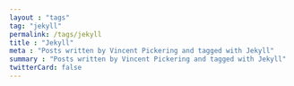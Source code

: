 ```yaml
---
layout : "tags"
tag: "jekyll"
permalink: /tags/jekyll
title : "Jekyll"
meta : "Posts written by Vincent Pickering and tagged with Jekyll"
summary : "Posts written by Vincent Pickering and tagged with Jekyll"
twitterCard: false
---
```

